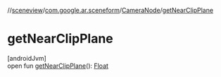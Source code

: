 //[sceneview](../../../index.md)/[com.google.ar.sceneform](../index.md)/[CameraNode](index.md)/[getNearClipPlane](get-near-clip-plane.md)

# getNearClipPlane

[androidJvm]\
open fun [getNearClipPlane](get-near-clip-plane.md)(): [Float](https://kotlinlang.org/api/latest/jvm/stdlib/kotlin/-float/index.html)
